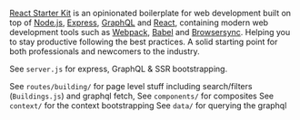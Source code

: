 
[React Starter Kit](https://www.reactstarterkit.com) is an opinionated boilerplate for web
development built on top of [Node.js](https://nodejs.org/),
[Express](http://expressjs.com/), [GraphQL](http://graphql.org/) and
[React](https://facebook.github.io/react/), containing modern web development
tools such as [Webpack](http://webpack.github.io/), [Babel](http://babeljs.io/)
and [Browsersync](http://www.browsersync.io/). Helping you to stay productive
following the best practices. A solid starting point for both professionals
and newcomers to the industry.

See `server.js` for express, GraphQL & SSR bootstrapping.

See `routes/building/` for page level stuff including search/filters (`Buildings.js`) and graphql fetch,
See `components/` for composites
See `context/` for the context bootstrapping
See `data/` for querying the graphql 
